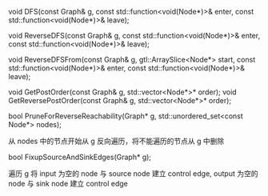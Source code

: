 
void DFS(const Graph& g, const std::function<void(Node*)>& enter, const std::function<void(Node*)>& leave);

void ReverseDFS(const Graph& g, const std::function<void(Node*)>& enter, const std::function<void(Node*)>& leave);

void ReverseDFSFrom(const Graph& g, gtl::ArraySlice<Node*> start, const std::function<void(Node*)>& enter, const std::function<void(Node*)>& leave);

void GetPostOrder(const Graph& g, std::vector<Node*>* order);
void GetReversePostOrder(const Graph& g, std::vector<Node*>* order);

bool PruneForReverseReachability(Graph* g, std::unordered_set<const Node*> nodes);

从 nodes 中的节点开始从 g 反向遍历，将不能遍历的节点从 g 中删除

bool FixupSourceAndSinkEdges(Graph* g);

遍历 g 将 input 为空的  node 与 source node 建立 control edge, output 为空的  node 与 sink node 建立 control edge
